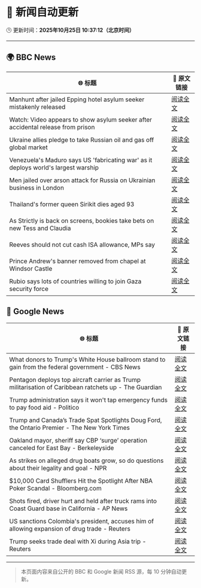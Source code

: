 # 🧠 新闻自动更新

🕒 更新时间：**2025年10月25日 10:37:12（北京时间）**

---

## 🌍 BBC News

| 🌐 标题 | 🔗 原文链接 |
|--------|-------------|
| Manhunt after jailed Epping hotel asylum seeker mistakenly released | [阅读全文](https://www.bbc.com/news/articles/cx2d5rl36vgo?at_medium=RSS&at_campaign=rss) |
| Watch: Video appears to show asylum seeker after accidental release from prison | [阅读全文](https://www.bbc.com/news/videos/c0mxrnyj879o?at_medium=RSS&at_campaign=rss) |
| Ukraine allies pledge to take Russian oil and gas off global market | [阅读全文](https://www.bbc.com/news/articles/c17p54edxljo?at_medium=RSS&at_campaign=rss) |
| Venezuela's Maduro says US 'fabricating war' as it deploys world's largest warship | [阅读全文](https://www.bbc.com/news/articles/c891gzx7xn4o?at_medium=RSS&at_campaign=rss) |
| Men jailed over arson attack for Russia on Ukrainian business in London | [阅读全文](https://www.bbc.com/news/articles/c04g5x1wq5vo?at_medium=RSS&at_campaign=rss) |
| Thailand's former queen Sirikit dies aged 93 | [阅读全文](https://www.bbc.com/news/articles/cp8ed1ednjdo?at_medium=RSS&at_campaign=rss) |
| As Strictly is back on screens, bookies take bets on new Tess and Claudia | [阅读全文](https://www.bbc.com/news/articles/ckgk84nzxgko?at_medium=RSS&at_campaign=rss) |
| Reeves should not cut cash ISA allowance, MPs say | [阅读全文](https://www.bbc.com/news/articles/c5yp57peqw8o?at_medium=RSS&at_campaign=rss) |
| Prince Andrew's banner removed from chapel at Windsor Castle | [阅读全文](https://www.bbc.com/news/articles/c867j2wyxj0o?at_medium=RSS&at_campaign=rss) |
| Rubio says lots of countries willing to join Gaza security force | [阅读全文](https://www.bbc.com/news/articles/cn0gwn491dwo?at_medium=RSS&at_campaign=rss) |

## 📰 Google News

| 🌐 标题 | 🔗 原文链接 |
|--------|-------------|
| What donors to Trump's White House ballroom stand to gain from the federal government - CBS News | [阅读全文](https://news.google.com/rss/articles/CBMigwFBVV95cUxQejY3YXZNTk02M2o3X3UwTFpteW1KU3RLamRYVW5HSnFwWGV0M0tNS0xtSmpiZFVaZ1JEaVZFTWVwMS1tRDBxVEdNaUJIcWhBbVdwUks4MlR3bGV2QnUwX0RSSnZXcXNjYnM2UUZ4LUl3cjBjU2JaTjhmbjFYUElTX2NRa9IBiAFBVV95cUxPeFpmQ0FTdU5HTndiRTNTVC1kS1EtaGJsZkFBeDBwMUxRR0xvY2R5clRJQlh3QU1kVnZhc3hxRTBQVTg3MG9GTzR5VnlvT004YVN3dnlQcnowMS13NTlMWXRFRWhzdWhfVjYzc2hsVUFpUVppOTVqUVhTMjBhc1Zrc3VHT0tXTzdM?oc=5) |
| Pentagon deploys top aircraft carrier as Trump militarisation of Caribbean ratchets up - The Guardian | [阅读全文](https://news.google.com/rss/articles/CBMikAFBVV95cUxNeDVYaFRlcGoxVHRkbEd3bmd4eUxmcHRyS1pKX1Z5eTFZSm4zOXBSWkZCWjVyQjJ3dTBod1BTaXNaUm5aM19kRTBfTXVScjZ5aWFDS0M0blpaWWhtcGdIOEZDNEhnaUtfbUR2MWJCVUNJdUlLZW9zRkJZOGFwOE9zelprQjlYU1hBUURrczlRaWo?oc=5) |
| Trump administration says it won't tap emergency funds to pay food aid - Politico | [阅读全文](https://news.google.com/rss/articles/CBMigwFBVV95cUxPclR3cF9XWjNtRERuLUlLN2ZBQktsUTA5MHFmWUFOYUd5SzdPWGxzU3JOOFRWU2RZWnc0X0NEVGE0eER5R3FkS00yMXRIc2ZzeUQwMTVVZTA3Z1BWRHJJNGxtWUFlNUlOaER5VFViX0FEOEUxbFJUOXluNjAzVGNlQ2NiMA?oc=5) |
| Trump and Canada’s Trade Spat Spotlights Doug Ford, the Ontario Premier - The New York Times | [阅读全文](https://news.google.com/rss/articles/CBMihAFBVV95cUxPbGtSWWt4VGRwSlBlNU4ybmdhSFFOX3RvQUZQd3FKdzI3ajBHbG55WnBhWWxKdVF5SGlweTNRcjIwa0tsNTRjUmw5QS1JazQ2SU5lYU5Pa3dMTTE1Zkxnb1BtY3RGTjA5bjk5amNHd0hRMFhJb3VmOU5iWnlJUnJqbElDcmY?oc=5) |
| Oakland mayor, sheriff say CBP ‘surge’ operation canceled for East Bay - Berkeleyside | [阅读全文](https://news.google.com/rss/articles/CBMinwFBVV95cUxPdnNzcWwwbHRrS2ctZzFXXzRzMkJmWHBZZ2g1VS1pMjV1aXVEaF9hdFJLVExGbUEzR2pncHZjNmg4SGEzcUFUVjZlWVEtZFVhTzlMU29UQzZ0VnRkQm91UjQ5V3ZGSmw0a3VDLXBiLTVLVXNROWh2TUg5UFlVUTJ6ZThrdnFWZmV5dkFwc0wzMkJ3dWJ0T241eThqS0lfX00?oc=5) |
| As strikes on alleged drug boats grow, so do questions about their legality and goal - NPR | [阅读全文](https://news.google.com/rss/articles/CBMihAFBVV95cUxOM0pGaHZaWm9wYTNlQUpCUW5wNkJFWUExZVhsemtMSmRleGNNcm85eGVWckMtNnNjZkZ2VDk3d3lqZUZrLXdHT3kxcmhkUzNIMzVoYkxfdi1WRkZ1WmRWUU1abVN2WHdVWTZLN1Awek5Tb0pRMnFQTS1TY0k2UTRBRjA0OFg?oc=5) |
| $10,000 Card Shufflers Hit the Spotlight After NBA Poker Scandal - Bloomberg.com | [阅读全文](https://news.google.com/rss/articles/CBMiqwFBVV95cUxPR2lhU2d6VzNuZERITVFuLWZBZFZGdzZCNlhwRTVFSVBpWm9CMDE2V3B0MWJXMm1hbGl6MUpfUHlPLTJOX0pIQ1Bvc3p5bW12YWdJdEJwZjZiWkxjZjAtRXF3LVlVaHVSYy1HNFVNV3RRZHVodG95N1lHaGZWS1FrdlAxQzFfTFVqVFdldVFaTVVDcjVDN2VDV3ItZlNHczNaQ2tuekdQOEotd3M?oc=5) |
| Shots fired, driver hurt and held after truck rams into Coast Guard base in California - AP News | [阅读全文](https://news.google.com/rss/articles/CBMiswFBVV95cUxQX3NnV1FwLXkycTdKdUFrQlhzV3pHVWpSVC1sbzdSSHgwSFN4eFZxM20ySzF5RDJqT0I1VXRsNTBpNXNadUozdENtdEk0d0loMFExT24tVkJqNWp2ZzZ5ZVJ6elYtb3kyRVFJejN2ZlBIRC00amFqYU5ncWxaTlBxSmJRTkhYSl92eTQ0aTFlNk9xbUhIZEVpS1Ffb1hVbHQ3anFnb3Q0VlUxTjE5V1BFNzZfWQ?oc=5) |
| US sanctions Colombia's president, accuses him of allowing expansion of drug trade - Reuters | [阅读全文](https://news.google.com/rss/articles/CBMirwFBVV95cUxOM0hSRWdhcTZXY3ZSb0dsQ2dIQjQwVjNuVTVZZFJwRV94aXEwNUxBWk40aWJ2eHBLdmhnS2Z3YzhiR1JRNEVBNlE2Mi1McFJ4N3JTUWNaQmJxZ1RIZE9vakVTMS1nSUwwSDNOSnlGQUJqVEozRldJR3Q2cHVacG1vbzdWNHBCaHFZTVM2SFZxd3pORTBQd083TVRjLWNsbUlhZURNemZBU0huRUFxTUs0?oc=5) |
| Trump seeks trade deal with Xi during Asia trip - Reuters | [阅读全文](https://news.google.com/rss/articles/CBMiuAFBVV95cUxPVDBpZlgyc0d2T2lpMGY1ZTJfVjFFQkRBeEJSS1RXeEs4cGRPOTYwZkNHZGNhWW9ZX1E5bDd3eGhXWmxPNXhjYVFqSWk4RDdiYktvTWlHSHNEY0EwWXdjN2xJNGQtU3YwRFgwMTJQWExYeXBraE4zV2I1QUtGYmQxRWpvNzBPOU5lcmNxVzFUeTdFZE55Mk1scWpMMV9FeXI0a3BrcUNnazRIcGVrd2dGQ2Y1U2h4Zktz?oc=5) |

---
> 本页面内容来自公开的 BBC 和 Google 新闻 RSS 源，每 10 分钟自动更新。